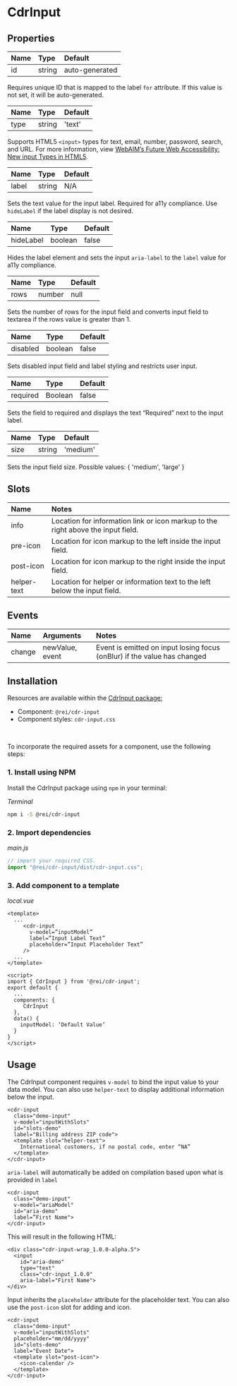 # CdrInput

## Properties

| Name | Type   | Default        |
|:-----|:-------|:---------------|
| id   | string | auto-generated |

Requires unique ID that is mapped to the label `for` attribute.  If this value is not set, it will be auto-generated.

| Name | Type   | Default |
|:-----|:-------|:--------|
| type | string | 'text'  |

Supports HTML5 `<input>` types for text, email, number, password, search, and URL. For more information, view [WebAIM’s Future Web Accessibility: New input Types in HTML5](https://webaim.org/blog/future-web-accessibility-new-input-types-in-html5/).

| Name | Type   | Default |
|:------|:-------|:-------|
| label | string | N/A    |

Sets the text value for the input label.  Required for a11y compliance.  Use `hideLabel` if the label display is not desired.

| Name      | Type    | Default |
|:----------|:--------|:--------|
| hideLabel | boolean | false   |

Hides the label element and sets the input `aria-label` to the `label` value for a11y compliance.

| Name    | Type    | Default |
|:--------|:--------|:--------|
| rows    | number  | null    |

Sets the number of rows for the input field and converts input field to textarea if the rows value is greater than 1.

| Name      | Type    | Default |
|:----------|:--------|:--------|
| disabled  | boolean | false   |

Sets disabled input field and label styling and restricts user input.

| Name      | Type    | Default |
|:----------|:--------|:--------|
| required  | Boolean | false   |

Sets the field to required and displays the text “Required” next to the input label.

| Name      | Type    | Default |
|:----------|:--------|:---------|
| size      | string  | 'medium' |

Sets the input field size. Possible values: { 'medium', 'large' }


## Slots

| Name  | Notes |
|:-----|:-------|
| info | Location for information link or icon markup to the right above the input field. |
| pre-icon | Location for icon markup to the left inside the input field.  |
| post-icon | Location for icon markup to the right inside the input field. |
| helper-text | Location for helper or information text to the left below the input field. |

## Events

| Name | Arguments | Notes |
|:-----|:----------|:------|
| change | newValue, event | Event is emitted on input losing focus (onBlur) if the value has changed |

## Installation

Resources are available within the [CdrInput package:](https://www.npmjs.com/search?q=cdr-input)

- Component: `@rei/cdr-input`
- Component styles: `cdr-input.css`

<br />

To incorporate the required assets for a component, use the following steps:

### 1. Install using NPM

Install the CdrInput package using `npm` in your terminal:

_Terminal_

```bash
npm i -S @rei/cdr-input
```

### 2. Import dependencies

_main.js_

```javascript
// import your required CSS.
import "@rei/cdr-input/dist/cdr-input.css";
```

### 3. Add component to a template

_local.vue_

```vue
<template>
  ...
     <cdr-input
       v-model=”inputModel”
       label=”Input Label Text”
       placeholder=”Input Placeholder Text”
     />
  ...
</template>

<script>
import { CdrInput } from '@rei/cdr-input';
export default {
  ...
  components: {
     CdrInput
  },
  data() {
    inputModel: ‘Default Value’
  }
}
</script>
```

## Usage

The CdrInput component requires `v-model` to bind the input value to your data model.  You can also use   `helper-text` to display additional information below the input.

```vue
<cdr-input
  class="demo-input"
  v-model="inputWithSlots"
  id="slots-demo"
  label="Billing address ZIP code">
  <template slot="helper-text">
    International customers, if no postal code, enter “NA”
  </template>
</cdr-input>
```

`aria-label` will automatically be added on compilation based upon what is provided in `label`

```vue
<cdr-input
  class="demo-input"
  v-model="ariaModel"
  id="aria-demo"
  label=”First Name">
</cdr-input>
```

This will result in the following HTML:

```vue
<div class="cdr-input-wrap_1.0.0-alpha.5">
  <input
    id="aria-demo"
    type="text"
    class="cdr-input_1.0.0"
    aria-label="First Name">
</div>
```

Input inherits the `placeholder` attribute for the placeholder text. You can also use the `post-icon` slot for adding and icon.

```vue
<cdr-input
  class="demo-input"
  v-model="inputWithSlots"
  placeholder="mm/dd/yyyy"
  id="slots-demo"
  label="Event Date">
  <template slot="post-icon">
    <icon-calendar />
  </template>
</cdr-input>
```
